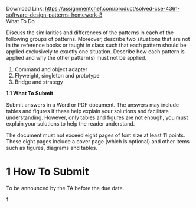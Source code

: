 Download Link: https://assignmentchef.com/product/solved-cse-4361-software-design-patterns-homework-3
<br>
<span style="font-family: -apple-system, BlinkMacSystemFont, 'Segoe UI', Roboto, Oxygen-Sans, Ubuntu, Cantarell, 'Helvetica Neue', sans-serif;">What To Do</span>

Discuss the similarities and differences of the patterns in each of the following groups of patterns. Moreover, describe two situations that are not in the reference books or taught in class such that each pattern should be applied exclusively to exactly one situation. Describe how each pattern is applied and why the other pattern(s) must not be applied.

<ol>

 <li>Command and object adapter</li>

 <li>Flyweight, singleton and prototype</li>

 <li>Bridge and strategy</li>

</ol>

<strong>1.1      What To Submit</strong>

Submit answers in a Word or PDF document. The answers may include tables and figures if these help explain your solutions and facilitate understanding. However, only tables and figures are not enough, you must explain your solutions to help the reader understand.

The document must not exceed eight pages of font size at least 11 points. These eight pages include a cover page (which is optional) and other items such as figures, diagrams and tables.

<h1>1        How To Submit</h1>

To be announced by the TA before the due date.

1